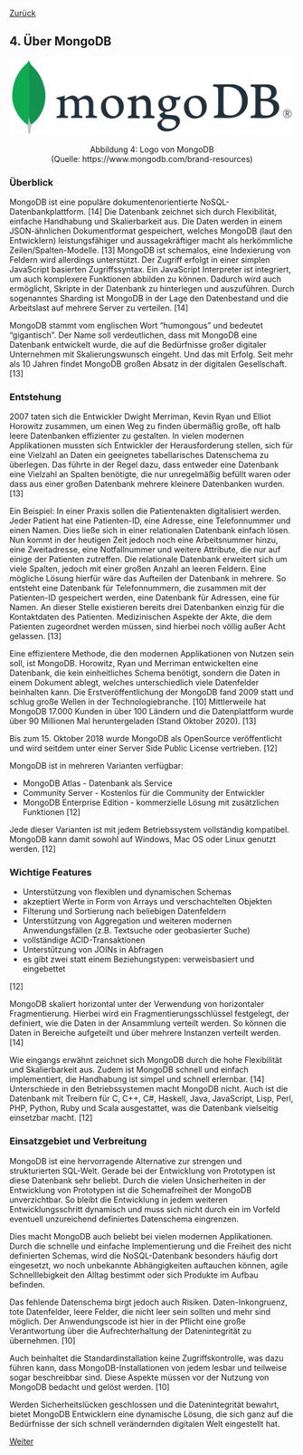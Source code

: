 [Zurück](03_Ueber_PostgreSQL.md)

## 4. Über MongoDB

<p align="center">
<img width="500" src="img/MongoDB_Logo.png">
</p>
<p align="center">
Abbildung 4: Logo von MongoDB<br>
(Quelle:  https://www.mongodb.com/brand-resources)
</p>

### Überblick

MongoDB ist eine populäre dokumentenorientierte NoSQL-Datenbankplattform. [14] Die Datenbank zeichnet sich durch Flexibilität, einfache Handhabung und Skalierbarkeit aus. Die Daten werden in einem JSON-ähnlichen Dokumentformat gespeichert, welches MongoDB (laut den Entwicklern) leistungsfähiger und aussagekräftiger macht als herkömmliche Zeilen/Spalten-Modelle. [13] MongoDB ist schemalos, eine Indexierung von Feldern wird allerdings unterstützt. Der Zugriff erfolgt in einer simplen JavaScript basierten Zugriffssyntax. Ein JavaScript Interpreter ist integriert, um auch komplexere Funktionen abbilden zu können. Dadurch wird auch ermöglicht, Skripte in der Datenbank zu hinterlegen und auszuführen. Durch sogenanntes Sharding ist MongoDB in der Lage den Datenbestand und die Arbeitslast auf mehrere Server zu verteilen. [14]

MongoDB stammt vom englischen Wort “humongous” und bedeutet “gigantisch”. Der Name soll verdeutlichen, dass mit MongoDB eine Datenbank entwickelt wurde, die auf die Bedürfnisse großer digitaler Unternehmen mit Skalierungswunsch eingeht. Und das mit Erfolg. Seit mehr als 10 Jahren findet MongoDB großen Absatz in der digitalen Gesellschaft. [13] 

### Entstehung

2007 taten sich die Entwickler Dwight Merriman, Kevin Ryan und Elliot Horowitz zusammen, um einen Weg zu finden übermäßig große, oft halb leere Datenbanken effizienter zu gestalten. In vielen modernen Applikationen mussten sich Entwickler der Herausforderung stellen, sich für eine Vielzahl an Daten ein geeignetes tabellarisches Datenschema zu überlegen. Das führte in der Regel dazu, dass entweder eine Datenbank eine Vielzahl an Spalten benötigte, die nur unregelmäßig befüllt waren oder dass aus einer großen Datenbank mehrere kleinere Datenbanken wurden. [13] 

Ein Beispiel: In einer Praxis sollen die Patientenakten digitalisiert werden. Jeder Patient hat eine Patienten-ID, eine Adresse, eine Telefonnummer und einen Namen. Dies ließe sich in einer relationalen Datenbank einfach lösen. Nun kommt in der heutigen Zeit jedoch noch eine Arbeitsnummer hinzu, eine Zweitadresse, eine Notfallnummer und weitere Attribute, die nur auf einige der Patienten zutreffen. Die relationale Datenbank erweitert sich um viele Spalten, jedoch mit einer großen Anzahl an leeren Feldern. Eine mögliche Lösung hierfür wäre das Aufteilen der Datenbank in mehrere. So entsteht eine Datenbank für Telefonnummern, die zusammen mit der Patienten-ID gespeichert werden, eine Datenbank für Adressen, eine für Namen. An dieser Stelle existieren bereits drei Datenbanken einzig für die Kontaktdaten des Patienten. Medizinischen Aspekte der Akte, die dem Patienten zugeordnet werden müssen, sind hierbei noch völlig außer Acht gelassen. [13] 

Eine effizientere Methode, die den modernen Applikationen von Nutzen sein soll, ist MongoDB. Horowitz, Ryan und Merriman entwickelten eine Datenbank, die kein einheitliches Schema benötigt, sondern die Daten in einem Dokument ablegt, welches unterschiedlich viele Datenfelder beinhalten kann. Die Erstveröffentlichung der MongoDB fand 2009 statt und schlug große Wellen in der Technologiebranche. [10] Mittlerweile hat MongoDB 17.000 Kunden in über 100 Ländern und die Datenplattform wurde über 90 Millionen Mal heruntergeladen (Stand Oktober 2020). [13] 

Bis zum 15. Oktober 2018 wurde MongoDB als OpenSource veröffentlicht und wird seitdem unter einer Server Side Public License vertrieben. [12]

MongoDB ist in mehreren Varianten verfügbar:

- MongoDB Atlas - Datenbank als Service
- Community Server - Kostenlos für die Community der Entwickler
- MongoDB Enterprise Edition - kommerzielle Lösung mit zusätzlichen Funktionen [12]

Jede dieser Varianten ist mit jedem Betriebssystem vollständig kompatibel. MongoDB kann damit sowohl auf Windows, Mac OS oder Linux genutzt werden. [12]

### Wichtige Features

- Unterstützung von flexiblen und dynamischen Schemas
- akzeptiert Werte in Form von Arrays und verschachtelten Objekten
- Filterung und Sortierung nach beliebigen Datenfeldern
- Unterstützung von Aggregation und weiteren modernen Anwendungsfällen (z.B. Textsuche oder geobasierter Suche)
- vollständige ACID-Transaktionen
- Unterstützung von JOINs in Abfragen
- es gibt zwei statt einem Beziehungstypen: verweisbasiert und eingebettet 

[12]

MongoDB skaliert horizontal unter der Verwendung von horizontaler Fragmentierung. Hierbei wird ein Fragmentierungsschlüssel festgelegt, der definiert, wie die Daten in der Ansammlung verteilt werden. So können die Daten in Bereiche aufgeteilt und über mehrere Instanzen verteilt werden. [14]

Wie eingangs erwähnt zeichnet sich MongoDB durch die hohe Flexibilität und Skalierbarkeit aus. Zudem ist MongoDB schnell und einfach implementiert, die Handhabung ist simpel und schnell erlernbar. [14] Unterschiede in den Betriebssystemen macht MongoDB nicht. Auch ist die Datenbank mit Treibern für C, C++, C#, Haskell, Java, JavaScript, Lisp, Perl, PHP, Python, Ruby und Scala ausgestattet, was die Datenbank vielseitig einsetzbar macht. [12]

### Einsatzgebiet und Verbreitung

MongoDB ist eine hervorragende Alternative zur strengen und strukturierten SQL-Welt. Gerade bei der Entwicklung von Prototypen ist diese Datenbank sehr beliebt. Durch die vielen Unsicherheiten in der Entwicklung von Prototypen ist die Schemafreiheit der MongoDB unverzichtbar. So bleibt die Entwicklung in jedem weiteren Entwicklungsschritt dynamisch und muss sich nicht durch ein im Vorfeld eventuell unzureichend definiertes Datenschema eingrenzen. 

Dies macht MongoDB auch beliebt bei vielen modernen Applikationen. Durch die schnelle und einfache Implementierung und die Freiheit des nicht definierten Schemas, wird die NoSQL-Datenbank besonders häufig dort eingesetzt, wo noch unbekannte Abhängigkeiten auftauchen können, agile Schnelllebigkeit den Alltag bestimmt oder sich Produkte im Aufbau befinden.

Das fehlende Datenschema birgt jedoch auch Risiken. Daten-Inkongruenz, tote Datenfelder, leere Felder, die nicht leer sein sollten und mehr sind möglich. Der Anwendungscode ist hier in der Pflicht eine große Verantwortung über die Aufrechterhaltung der Datenintegrität zu übernehmen. [10]

Auch beinhaltet die Standardinstallation keine Zugriffskontrolle, was dazu führen kann, dass MongoDB-Installationen von jedem lesbar und teilweise sogar beschreibbar sind. Diese Aspekte müssen vor der Nutzung von MongoDB bedacht und gelöst werden. [10]

Werden Sicherheitslücken geschlossen und die Datenintegrität bewahrt, bietet MongoDB Entwicklern eine dynamische Lösung, die sich ganz auf die Bedürfnisse der sich schnell verändernden digitalen Welt eingestellt hat.


[Weiter](05_Vergleich_der_JSON_Verarbeitung.md)

